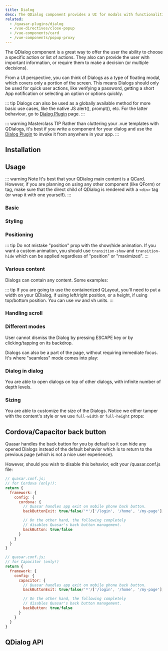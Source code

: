 ```yaml
---
title: Dialog
desc: The QDialog component provides a UI for modals with functionalities like positioning, styling, maximizing and more.
related:
  - /quasar-plugins/dialog
  - /vue-directives/close-popup
  - /vue-components/card
  - /vue-components/popup-proxy
---
```


The QDialog component is a great way to offer the user the ability to choose a specific action or list of actions. They also can provide the user with important information, or require them to make a decision (or multiple decisions).

From a UI perspective, you can think of Dialogs as a type of floating modal, which covers only a portion of the screen. This means Dialogs should only be used for quick user actions, like verifying a password, getting a short App notification or selecting an option or options quickly.

::: tip
Dialogs can also be used as a globally available method for more basic use cases, like the native JS alert(), prompt(), etc. For the latter behaviour, go to [Dialog Plugin](/quasar-plugins/dialog) page.
:::

::: warning Masterclass TIP
Rather than cluttering your .vue templates with QDialogs, it's best if you write a component for your dialog and use the [Dialog Plugin](/quasar-plugins/dialog#Invoking-custom-component) to invoke it from anywhere in your app.
:::

## Installation
<doc-installation components="QDialog" directives="ClosePopup" />

## Usage

::: warning Note
It's best that your QDialog main content is a QCard. However, if you are planning on using any other component (like QForm) or tag, make sure that the direct child of QDialog is rendered with a `<div>` tag (or wrap it with one yourself).
:::

### Basic

<doc-example title="Basic" file="QDialog/Basic" />

### Styling

<doc-example title="Styling" file="QDialog/Style" />

### Positioning
<doc-example title="Positions" file="QDialog/Positioning" />

::: tip
Do not mistake "position" prop with the show/hide animation. If you want a custom animation, you should use `transition-show` and `transition-hide` which can be applied regardless of "position" or "maximized".
:::

<doc-example title="Maximized" file="QDialog/Maximized" />

### Various content
Dialogs can contain any content. Some examples:

<doc-example title="Various content" file="QDialog/VariousContent" />

<doc-example title="With containerized QLayout" file="QDialog/Layout" />

::: tip
If you are going to use the containerized QLayout, you'll need to put a width on your QDialog, if using left/right position, or a height, if using top/bottom position. You can use vw and vh units.
:::

### Handling scroll
<doc-example title="Scrollable dialogs" file="QDialog/Scrollable" />

### Different modes
User cannot dismiss the Dialog by pressing ESCAPE key or by clicking/tapping on its backdrop.

<doc-example title="Persistent" file="QDialog/Persistent" />

Dialogs can also be a part of the page, without requiring immediate focus. It's where "seamless" mode comes into play:

<doc-example title="Seamless" file="QDialog/Seamless" />

### Dialog in dialog
You are able to open dialogs on top of other dialogs, with infinite number of depth levels.

<doc-example title="Inception" file="QDialog/Inception" />

### Sizing
You are able to customize the size of the Dialogs. Notice we either tamper with the content's style or we use `full-width` or `full-height` props:

<doc-example title="Sizing examples" file="QDialog/Sizing" />

## Cordova/Capacitor back button
Quasar handles the back button for you by default so it can hide any opened Dialogs instead of the default behavior which is to return to the previous page (which is not a nice user experience).

However, should you wish to disable this behavior, edit your /quasar.conf.js file:

```js
// quasar.conf.js;
// for Cordova (only!):
return {
  framework: {
    config: {
      cordova: {
        // Quasar handles app exit on mobile phone back button.
        backButtonExit: true/false/'*'/['/login', '/home', '/my-page'],

        // On the other hand, the following completely
        // disables Quasar's back button management.
        backButton: true/false
      }
    }
  }
}

// quasar.conf.js;
// for Capacitor (only!)
return {
  framework: {
    config: {
      capacitor: {
        // Quasar handles app exit on mobile phone back button.
        backButtonExit: true/false/'*'/['/login', '/home', '/my-page'],

        // On the other hand, the following completely
        // disables Quasar's back button management.
        backButton: true/false
      }
    }
  }
}
```

## QDialog API
<doc-api file="QDialog" />
